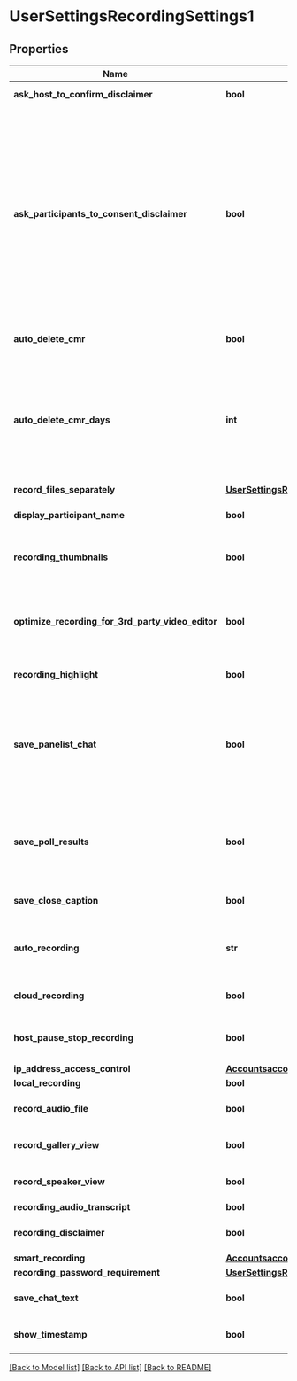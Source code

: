 # UserSettingsRecordingSettings1

## Properties
Name | Type | Description | Notes
------------ | ------------- | ------------- | -------------
**ask_host_to_confirm_disclaimer** | **bool** | Ask host to confirm the disclaimer. | [optional] 
**ask_participants_to_consent_disclaimer** | **bool** | This field can be used if &#x60;recording_disclaimer&#x60; is set to true. This field indicates whether or not you would like to ask participants for consent when a recording starts. The value can be one of the following:     * &#x60;true&#x60;: Ask participants for consent when a recording starts.      * &#x60;false&#x60;: Do not ask participants for consent when a recording starts. | [optional] 
**auto_delete_cmr** | **bool** | Auto delete cloud recordings. | [optional] [default to False]
**auto_delete_cmr_days** | **int** | When the &#x60;auto_delete_cmr&#x60; value is &#x60;true&#x60;, this value is the number of days before the auto-deletion of cloud recordings.  * &#x60;30&#x60; - 30 days.  * &#x60;60&#x60; - 60 days.  * &#x60;90&#x60; - 90 days.  * &#x60;120&#x60; - 120 days. | [optional] 
**record_files_separately** | [**UserSettingsRecordingSettingsRecordFilesSeparately**](UserSettingsRecordingSettingsRecordFilesSeparately.md) |  | [optional] 
**display_participant_name** | **bool** | Display participants&#x27; names in the recording. | [optional] 
**recording_thumbnails** | **bool** | Record thumbnails of the presenter when they are sharing their screen. | [optional] 
**optimize_recording_for_3rd_party_video_editor** | **bool** | Optimize recordings for a 3rd party video editor. This may increase the file size and the time it takes to generate recording files. | [optional] 
**recording_highlight** | **bool** | Enable the [recording highlights](https://support.zoom.us/hc/en-us/articles/360060802432) feature. | [optional] 
**save_panelist_chat** | **bool** | Save panelist chat to the recording. This setting saves messages sent by panelists during a webinar to either all panelists or all panelists and attendees to the recording. | [optional] 
**save_poll_results** | **bool** | Save poll results shared during the meeting or webinar. This also includes poll results shared during the meeting or webinar. | [optional] 
**save_close_caption** | **bool** | Save [closed captions](https://support.zoom.us/hc/en-us/articles/207279736) as a VTT (Video Track Text) file. | [optional] 
**auto_recording** | **str** | Automatic recording:    &#x60;local&#x60; - Record on local.    &#x60;cloud&#x60; - Record on cloud.    &#x60;none&#x60; - Disabled. | [optional] [default to 'local']
**cloud_recording** | **bool** | Cloud recording. | [optional] [default to False]
**host_pause_stop_recording** | **bool** | Host can pause or stop the auto recording in the cloud. | [optional] [default to False]
**ip_address_access_control** | [**AccountsaccountIdsettingsRecordingIpAddressAccessControl**](AccountsaccountIdsettingsRecordingIpAddressAccessControl.md) |  | [optional] 
**local_recording** | **bool** | Local recording. | [optional] 
**record_audio_file** | **bool** | Record one audio file for all participants. | [optional] [default to False]
**record_gallery_view** | **bool** | Record the gallery view. | [optional] [default to False]
**record_speaker_view** | **bool** | Record the active speaker view. | [optional] [default to False]
**recording_audio_transcript** | **bool** | Audio transcript. | [optional] 
**recording_disclaimer** | **bool** | Show a disclaimer to participants before a recording starts  | [optional] 
**smart_recording** | [**AccountsaccountIdsettingsRecordingSmartRecording**](AccountsaccountIdsettingsRecordingSmartRecording.md) |  | [optional] 
**recording_password_requirement** | [**UserSettingsRecordingSettingsRecordingPasswordRequirement**](UserSettingsRecordingSettingsRecordingPasswordRequirement.md) |  | [optional] 
**save_chat_text** | **bool** | Save chat text from the meeting. | [optional] [default to False]
**show_timestamp** | **bool** | Show timestamp on video. | [optional] [default to False]

[[Back to Model list]](../README.md#documentation-for-models) [[Back to API list]](../README.md#documentation-for-api-endpoints) [[Back to README]](../README.md)

